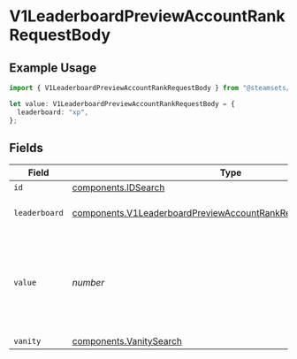 # V1LeaderboardPreviewAccountRankRequestBody

## Example Usage

```typescript
import { V1LeaderboardPreviewAccountRankRequestBody } from "@steamsets/client-ts/models/components";

let value: V1LeaderboardPreviewAccountRankRequestBody = {
  leaderboard: "xp",
};
```

## Fields

| Field                                                                                                                                                | Type                                                                                                                                                 | Required                                                                                                                                             | Description                                                                                                                                          | Example                                                                                                                                              |
| ---------------------------------------------------------------------------------------------------------------------------------------------------- | ---------------------------------------------------------------------------------------------------------------------------------------------------- | ---------------------------------------------------------------------------------------------------------------------------------------------------- | ---------------------------------------------------------------------------------------------------------------------------------------------------- | ---------------------------------------------------------------------------------------------------------------------------------------------------- |
| `id`                                                                                                                                                 | [components.IDSearch](../../models/components/idsearch.md)                                                                                           | :heavy_minus_sign:                                                                                                                                   | N/A                                                                                                                                                  |                                                                                                                                                      |
| `leaderboard`                                                                                                                                        | [components.V1LeaderboardPreviewAccountRankRequestBodyLeaderboard](../../models/components/v1leaderboardpreviewaccountrankrequestbodyleaderboard.md) | :heavy_check_mark:                                                                                                                                   | The leaderboard to get                                                                                                                               | xp                                                                                                                                                   |
| `value`                                                                                                                                              | *number*                                                                                                                                             | :heavy_minus_sign:                                                                                                                                   | What their leaderboard score would be, will use their current rank if not set                                                                        |                                                                                                                                                      |
| `vanity`                                                                                                                                             | [components.VanitySearch](../../models/components/vanitysearch.md)                                                                                   | :heavy_minus_sign:                                                                                                                                   | N/A                                                                                                                                                  |                                                                                                                                                      |